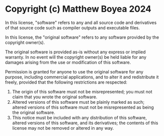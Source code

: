 Copyright (c) Matthew Boyea 2024
===
In this license, "software" refers to any and all source code and derivatives of that source code such as compiler outputs and executable files.

In this license, the "original software" refers to any software provided by the copyright owner(s).

The original software is provided as-is without any express or implied warranty. In no event will the copyright owner(s) be held liable for any damages arising from the use or modification of this software.

Permission is granted for anyone to use the original software for any purpose, including commercial applications, and to alter it and redistribute it freely, provided that the following restrictions are respected:

1. The origin of this software must not be misrepresented; you must not claim that you wrote the original software.
2. Altered versions of this software must be plainly marked as such; altered versions of this software must not be misrepresented as being the original software.
3. This notice must be included with any distribution of this software, altered versions of this software, and its derivatives; the contents of this license may not be removed or altered in any way.
